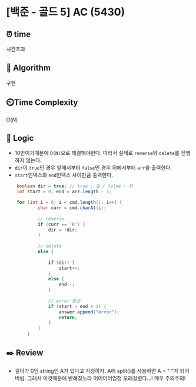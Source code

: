 # [백준 - 골드 5] AC (5430)
 
## ⏰  **time**
시간초과

## :pushpin: **Algorithm**
구현

## ⏲️**Time Complexity**

$O(N)$

## :round_pushpin: **Logic**
- 10만이기때문에 `O(N)`으로 해결해야한다. 따라서 실제로 `reverse`와 `delete`를 진행하지 않는다.
- `dir`이 `true`인 경우 앞에서부터 `false`인 경우 뒤에서부터 `arr`을 출력한다.
- `start`인덱스와 `end`인덱스 사이만큼 출력한다.

```java
    boolean dir = true; // true : 앞 / false : 뒤
    int start = 0, end = arr.length - 1;

    for (int i = 0; i < cmd.length(); i++) {
			char curr = cmd.charAt(i);
			
			// reverse
			if (curr == 'R') {
				dir = !dir;
			}
			
			// delete
			else {
				
				if (dir) {
					start++;
				}
				else {
					end--;
				}
				
				// error 발생
				if (start > end + 1) {
					answer.append("error");
					return;	
				}
			}
		}
```

## :black_nib: **Review**
- 길이가 0인 string인 A가 있다고 가정하자. A에 split()를 사용하면 A = " "가 되어버림. 그래서 이것때문에 반례찾느라 어어어어엄청 오래걸렸다...! 매우 주의주의!

